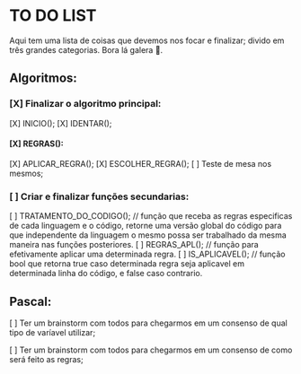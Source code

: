 # TO DO LIST
Aqui tem uma lista de coisas que devemos nos focar e finalizar; divido em três grandes categorias. Bora lá galera :tada:.

## Algoritmos:
###   [X] Finalizar o algoritmo principal:
[X] INICIO();
[X] IDENTAR();
####      [X] REGRAS():
[X] APLICAR_REGRA();
[X] ESCOLHER_REGRA();
[ ] Teste de mesa nos mesmos;
###   [ ] Criar e finalizar funções secundarias:
[ ] TRATAMENTO_DO_CODIGO();   // função que receba as regras especificas de cada linguagem e o código, retorne uma versão global do código para que independente da linguagem o mesmo possa ser trabalhado da mesma maneira nas funções posteriores.
[ ] REGRAS_APL();   // função para efetivamente aplicar uma determinada regra.
[ ] IS_APLICAVEL();   // função bool que retorna true caso determinada regra seja aplicavel em determinada linha do código, e false caso contrario.

## Pascal:
[ ] Ter um brainstorm com todos para chegarmos em um consenso de qual tipo de varíavel utilizar;

[ ] Ter um brainstorm com todos para chegarmos em um consenso de como será feito as regras;
